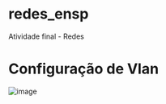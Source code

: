 # redes_ensp
Atividade final - Redes


# Configuração de Vlan
![image](https://github.com/user-attachments/assets/3e132f93-5d97-42eb-b810-b07242a9cd1f)

